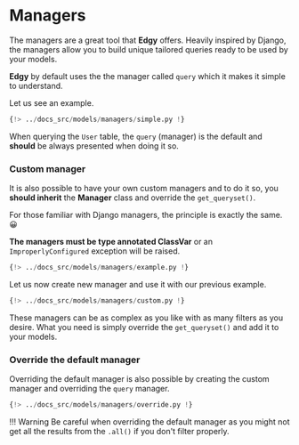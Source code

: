 # Managers

The managers are a great tool that **Edgy** offers. Heavily inspired by Django, the managers
allow you to build unique tailored queries ready to be used by your models.

**Edgy** by default uses the the manager called `query` which it makes it simple to understand.

Let us see an example.

```python hl_lines="23 25"
{!> ../docs_src/models/managers/simple.py !}
```

When querying the `User` table, the `query` (manager) is the default and **should** be always
presented when doing it so.

### Custom manager

It is also possible to have your own custom managers and to do it so, you **should inherit**
the **Manager** class and override the `get_queryset()`.

For those familiar with Django managers, the principle is exactly the same. 😀

**The managers must be type annotated ClassVar** or an `ImproperlyConfigured` exception will be raised.

```python hl_lines="19"
{!> ../docs_src/models/managers/example.py !}
```

Let us now create new manager and use it with our previous example.

```python hl_lines="26 42 45 48 55"
{!> ../docs_src/models/managers/custom.py !}
```

These managers can be as complex as you like with as many filters as you desire. What you need is
simply override the `get_queryset()` and add it to your models.

### Override the default manager

Overriding the default manager is also possible by creating the custom manager and overriding
the `query` manager.

```python hl_lines="26 39 42 45 48"
{!> ../docs_src/models/managers/override.py !}
```

!!! Warning
    Be careful when overriding the default manager as you might not get all the results from the
    `.all()` if you don't filter properly.
